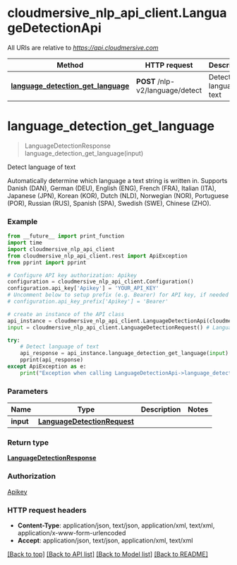 # cloudmersive_nlp_api_client.LanguageDetectionApi

All URIs are relative to *https://api.cloudmersive.com*

Method | HTTP request | Description
------------- | ------------- | -------------
[**language_detection_get_language**](LanguageDetectionApi.md#language_detection_get_language) | **POST** /nlp-v2/language/detect | Detect language of text


# **language_detection_get_language**
> LanguageDetectionResponse language_detection_get_language(input)

Detect language of text

Automatically determine which language a text string is written in.  Supports Danish (DAN), German (DEU), English (ENG), French (FRA), Italian (ITA), Japanese (JPN), Korean (KOR), Dutch (NLD), Norwegian (NOR), Portuguese (POR), Russian (RUS), Spanish (SPA), Swedish (SWE), Chinese (ZHO).

### Example
```python
from __future__ import print_function
import time
import cloudmersive_nlp_api_client
from cloudmersive_nlp_api_client.rest import ApiException
from pprint import pprint

# Configure API key authorization: Apikey
configuration = cloudmersive_nlp_api_client.Configuration()
configuration.api_key['Apikey'] = 'YOUR_API_KEY'
# Uncomment below to setup prefix (e.g. Bearer) for API key, if needed
# configuration.api_key_prefix['Apikey'] = 'Bearer'

# create an instance of the API class
api_instance = cloudmersive_nlp_api_client.LanguageDetectionApi(cloudmersive_nlp_api_client.ApiClient(configuration))
input = cloudmersive_nlp_api_client.LanguageDetectionRequest() # LanguageDetectionRequest | 

try:
    # Detect language of text
    api_response = api_instance.language_detection_get_language(input)
    pprint(api_response)
except ApiException as e:
    print("Exception when calling LanguageDetectionApi->language_detection_get_language: %s\n" % e)
```

### Parameters

Name | Type | Description  | Notes
------------- | ------------- | ------------- | -------------
 **input** | [**LanguageDetectionRequest**](LanguageDetectionRequest.md)|  | 

### Return type

[**LanguageDetectionResponse**](LanguageDetectionResponse.md)

### Authorization

[Apikey](../README.md#Apikey)

### HTTP request headers

 - **Content-Type**: application/json, text/json, application/xml, text/xml, application/x-www-form-urlencoded
 - **Accept**: application/json, text/json, application/xml, text/xml

[[Back to top]](#) [[Back to API list]](../README.md#documentation-for-api-endpoints) [[Back to Model list]](../README.md#documentation-for-models) [[Back to README]](../README.md)

